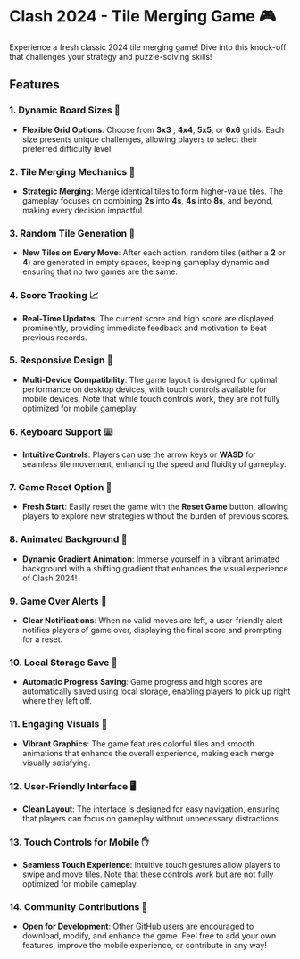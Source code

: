 # Clash 2024 - Tile Merging Game 🎮
Experience a fresh classic 2024 tile merging game! Dive into this knock-off that challenges your strategy and puzzle-solving skills!

## Features

### 1. Dynamic Board Sizes 📏
- **Flexible Grid Options**: Choose from **3x3** , **4x4**, **5x5**, or **6x6** grids. Each size presents unique challenges, allowing players to select their preferred difficulty level.

### 2. Tile Merging Mechanics 🔄
- **Strategic Merging**: Merge identical tiles to form higher-value tiles. The gameplay focuses on combining **2s** into **4s**, **4s** into **8s**, and beyond, making every decision impactful.

### 3. Random Tile Generation 🎲
- **New Tiles on Every Move**: After each action, random tiles (either a **2** or **4**) are generated in empty spaces, keeping gameplay dynamic and ensuring that no two games are the same.

### 4. Score Tracking 📈
- **Real-Time Updates**: The current score and high score are displayed prominently, providing immediate feedback and motivation to beat previous records.

### 5. Responsive Design 📱
- **Multi-Device Compatibility**: The game layout is designed for optimal performance on desktop devices, with touch controls available for mobile devices. Note that while touch controls work, they are not fully optimized for mobile gameplay.

### 6. Keyboard Support ⌨️
- **Intuitive Controls**: Players can use the arrow keys or **WASD** for seamless tile movement, enhancing the speed and fluidity of gameplay.

### 7. Game Reset Option 🔄
- **Fresh Start**: Easily reset the game with the **Reset Game** button, allowing players to explore new strategies without the burden of previous scores.

### 8. Animated Background 🌈
- **Dynamic Gradient Animation**: Immerse yourself in a vibrant animated background with a shifting gradient that enhances the visual experience of Clash 2024!

### 9. Game Over Alerts 🚫
- **Clear Notifications**: When no valid moves are left, a user-friendly alert notifies players of game over, displaying the final score and prompting for a reset.

### 10. Local Storage Save 💾
- **Automatic Progress Saving**: Game progress and high scores are automatically saved using local storage, enabling players to pick up right where they left off.

### 11. Engaging Visuals 🌈
- **Vibrant Graphics**: The game features colorful tiles and smooth animations that enhance the overall experience, making each merge visually satisfying.

### 12. User-Friendly Interface 🖥️
- **Clean Layout**: The interface is designed for easy navigation, ensuring that players can focus on gameplay without unnecessary distractions.

### 13. Touch Controls for Mobile ✋
- **Seamless Touch Experience**: Intuitive touch gestures allow players to swipe and move tiles. Note that these controls work but are not fully optimized for mobile gameplay.

### 14. Community Contributions 🌟
- **Open for Development**: Other GitHub users are encouraged to download, modify, and enhance the game. Feel free to add your own features, improve the mobile experience, or contribute in any way!
